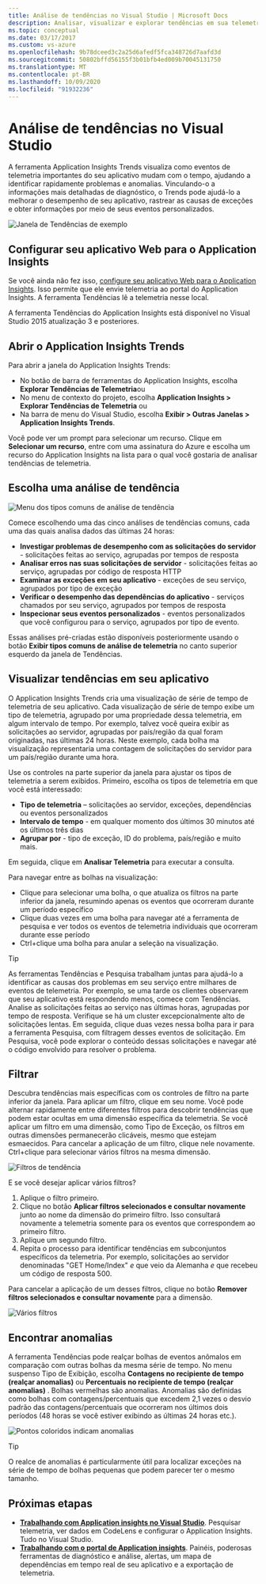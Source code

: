 ```yaml
---
title: Análise de tendências no Visual Studio | Microsoft Docs
description: Analisar, visualizar e explorar tendências em sua telemetria do Application Insights no Visual Studio.
ms.topic: conceptual
ms.date: 03/17/2017
ms.custom: vs-azure
ms.openlocfilehash: 9b78dceed3c2a25d6afedf5fca348726d7aafd3d
ms.sourcegitcommit: 50802bffd56155f3b01bfb4ed009b70045131750
ms.translationtype: MT
ms.contentlocale: pt-BR
ms.lasthandoff: 10/09/2020
ms.locfileid: "91932236"
---
```

# <a name="analyzing-trends-in-visual-studio"></a>Análise de tendências no Visual Studio
A ferramenta Application Insights Trends visualiza como eventos de telemetria importantes do seu aplicativo mudam com o tempo, ajudando a identificar rapidamente problemas e anomalias. Vinculando-o a informações mais detalhadas de diagnóstico, o Trends pode ajudá-lo a melhorar o desempenho de seu aplicativo, rastrear as causas de exceções e obter informações por meio de seus eventos personalizados.

![Janela de Tendências de exemplo](./media/visual-studio-trends/app-insights-trends-hero-750.png)

## <a name="configure-your-web-app-for-application-insights"></a>Configurar seu aplicativo Web para o Application Insights

Se você ainda não fez isso, [configure seu aplicativo Web para o Application Insights](./app-insights-overview.md). Isso permite que ele envie telemetria ao portal do Application Insights. A ferramenta Tendências lê a telemetria nesse local.

A ferramenta Tendências do Application Insights está disponível no Visual Studio 2015 atualização 3 e posteriores.

## <a name="open-application-insights-trends"></a>Abrir o Application Insights Trends
Para abrir a janela do Application Insights Trends:

* No botão de barra de ferramentas do Application Insights, escolha **Explorar Tendências de Telemetria**ou
* No menu de contexto do projeto, escolha **Application Insights > Explorar Tendências de Telemetria** ou
* Na barra de menu do Visual Studio, escolha **Exibir > Outras Janelas > Application Insights Trends**.

Você pode ver um prompt para selecionar um recurso. Clique em **Selecionar um recurso**, entre com uma assinatura do Azure e escolha um recurso do Application Insights na lista para o qual você gostaria de analisar tendências de telemetria.

## <a name="choose-a-trend-analysis"></a>Escolha uma análise de tendência
![Menu dos tipos comuns de análise de tendência](./media/visual-studio-trends/app-insights-trends-1-750.png)

Comece escolhendo uma das cinco análises de tendências comuns, cada uma das quais analisa dados das últimas 24 horas:

* **Investigar problemas de desempenho com as solicitações do servidor** - solicitações feitas ao serviço, agrupadas por tempos de resposta
* **Analisar erros nas suas solicitações de servidor** - solicitações feitas ao serviço, agrupadas por código de resposta HTTP
* **Examinar as exceções em seu aplicativo** - exceções de seu serviço, agrupados por tipo de exceção
* **Verificar o desempenho das dependências do aplicativo** - serviços chamados por seu serviço, agrupados por tempos de resposta
* **Inspecionar seus eventos personalizados** - eventos personalizados que você configurou para o serviço, agrupados por tipo de evento.

Essas análises pré-criadas estão disponíveis posteriormente usando o botão **Exibir tipos comuns de análise de telemetria** no canto superior esquerdo da janela de Tendências.

## <a name="visualize-trends-in-your-application"></a>Visualizar tendências em seu aplicativo
O Application Insights Trends cria uma visualização de série de tempo de telemetria de seu aplicativo. Cada visualização de série de tempo exibe um tipo de telemetria, agrupado por uma propriedade dessa telemetria, em algum intervalo de tempo. Por exemplo, talvez você queira exibir as solicitações ao servidor, agrupadas por país/região da qual foram originadas, nas últimas 24 horas. Neste exemplo, cada bolha ma visualização representaria uma contagem de solicitações do servidor para um país/região durante uma hora.

Use os controles na parte superior da janela para ajustar os tipos de telemetria a serem exibidos. Primeiro, escolha os tipos de telemetria em que você está interessado:

* **Tipo de telemetria** – solicitações ao servidor, exceções, dependências ou eventos personalizados
* **Intervalo de tempo** - em qualquer momento dos últimos 30 minutos até os últimos três dias
* **Agrupar por** - tipo de exceção, ID do problema, país/região e muito mais.

Em seguida, clique em **Analisar Telemetria** para executar a consulta.

Para navegar entre as bolhas na visualização:

* Clique para selecionar uma bolha, o que atualiza os filtros na parte inferior da janela, resumindo apenas os eventos que ocorreram durante um período específico
* Clique duas vezes em uma bolha para navegar até a ferramenta de pesquisa e ver todos os eventos de telemetria individuais que ocorreram durante esse período
* Ctrl+clique uma bolha para anular a seleção na visualização.

> [!TIP]
> As ferramentas Tendências e Pesquisa trabalham juntas para ajudá-lo a identificar as causas dos problemas em seu serviço entre milhares de eventos de telemetria. Por exemplo, se uma tarde os clientes observarem que seu aplicativo está respondendo menos, comece com Tendências. Analise as solicitações feitas ao serviço nas últimas horas, agrupadas por tempo de resposta. Verifique se há um cluster excepcionalmente alto de solicitações lentas. Em seguida, clique duas vezes nessa bolha para ir para a ferramenta Pesquisa, com filtragem desses eventos de solicitação. Em Pesquisa, você pode explorar o conteúdo dessas solicitações e navegar até o código envolvido para resolver o problema.
> 
> 

## <a name="filter"></a>Filtrar
Descubra tendências mais específicas com os controles de filtro na parte inferior da janela. Para aplicar um filtro, clique em seu nome. Você pode alternar rapidamente entre diferentes filtros para descobrir tendências que podem estar ocultas em uma dimensão específica da telemetria. Se você aplicar um filtro em uma dimensão, como Tipo de Exceção, os filtros em outras dimensões permanecerão clicáveis, mesmo que estejam esmaecidos. Para cancelar a aplicação de um filtro, clique nele novamente. Ctrl+clique para selecionar vários filtros na mesma dimensão.

![Filtros de tendência](./media/visual-studio-trends/TrendsFiltering-750.png)

E se você desejar aplicar vários filtros? 

1. Aplique o filtro primeiro. 
2. Clique no botão **Aplicar filtros selecionados e consultar novamente** junto ao nome da dimensão do primeiro filtro. Isso consultará novamente a telemetria somente para os eventos que correspondem ao primeiro filtro. 
3. Aplique um segundo filtro. 
4. Repita o processo para identificar tendências em subconjuntos específicos da telemetria. Por exemplo, solicitações ao servidor denominadas "GET Home/Index" *e* que veio da Alemanha *e* que recebeu um código de resposta 500. 

Para cancelar a aplicação de um desses filtros, clique no botão **Remover filtros selecionados e consultar novamente** para a dimensão.

![Vários filtros](./media/visual-studio-trends/TrendsFiltering2-750.png)

## <a name="find-anomalies"></a>Encontrar anomalias
A ferramenta Tendências pode realçar bolhas de eventos anômalos em comparação com outras bolhas da mesma série de tempo. No menu suspenso Tipo de Exibição, escolha **Contagens no recipiente de tempo (realçar anomalias)** ou **Percentuais no recipiente de tempo (realçar anomalias)** . Bolhas vermelhas são anomalias. Anomalias são definidas como bolhas com contagens/percentuais que excedem 2,1 vezes o desvio padrão das contagens/percentuais que ocorreram nos últimos dois períodos (48 horas se você estiver exibindo as últimas 24 horas etc.).

![Pontos coloridos indicam anomalias](./media/visual-studio-trends/TrendsAnomalies-750.png)

> [!TIP]
> O realce de anomalias é particularmente útil para localizar exceções na série de tempo de bolhas pequenas que podem parecer ter o mesmo tamanho.  
> 
> 

## <a name="next-steps"></a><a name="next"></a>Próximas etapas
* **[Trabalhando com Application insights no Visual Studio](./visual-studio.md)**. Pesquisar telemetria, ver dados em CodeLens e configurar o Application Insights. Tudo no Visual Studio. 
* **[Trabalhando com o portal de Application insights](./overview-dashboard.md)**. Painéis, poderosas ferramentas de diagnóstico e análise, alertas, um mapa de dependências em tempo real de seu aplicativo e a exportação de telemetria. 

